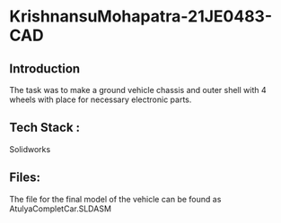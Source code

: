 # KrishnansuMohapatra-21JE0483-CAD

## Introduction
The task was to make a ground vehicle chassis and outer shell with 4 wheels with place for necessary electronic parts.

## Tech Stack :
Solidworks

## Files:
The file for the final model of the vehicle can be found as AtulyaCompletCar.SLDASM
